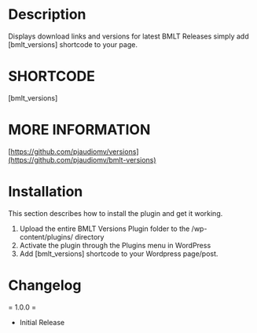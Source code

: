 # Description

Displays download links and versions for latest BMLT Releases simply add [bmlt_versions] shortcode to your page.

# SHORTCODE
[bmlt_versions]



# MORE INFORMATION

[https://github.com/pjaudiomv/versions](https://github.com/pjaudiomv/bmlt-versions)

# Installation

This section describes how to install the plugin and get it working.

1. Upload the entire BMLT Versions Plugin folder to the /wp-content/plugins/ directory
2. Activate the plugin through the Plugins menu in WordPress
3. Add [bmlt_versions] shortcode to your Wordpress page/post.


# Changelog

= 1.0.0 =

* Initial Release